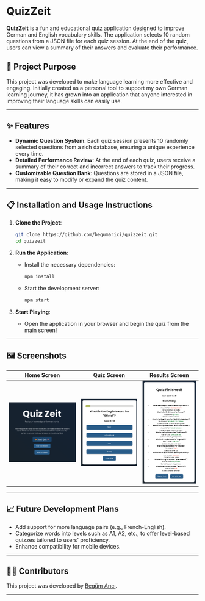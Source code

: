# QuizZeit

**QuizZeit** is a fun and educational quiz application designed to improve German and English vocabulary skills. The application selects 10 random questions from a JSON file for each quiz session. At the end of the quiz, users can view a summary of their answers and evaluate their performance.

## 🚀 Project Purpose

This project was developed to make language learning more effective and engaging. Initially created as a personal tool to support my own German learning journey, it has grown into an application that anyone interested in improving their language skills can easily use.

---

## ✨ Features  

- **Dynamic Question System**: Each quiz session presents 10 randomly selected questions from a rich database, ensuring a unique experience every time.
- **Detailed Performance Review**: At the end of each quiz, users receive a summary of their correct and incorrect answers to track their progress.  
- **Customizable Question Bank**: Questions are stored in a JSON file, making it easy to modify or expand the quiz content.  

---

## 📋 Installation and Usage Instructions

1. **Clone the Project**:  
    ```bash
    git clone https://github.com/begumarici/quizzeit.git
    cd quizzeit
    ```

2. **Run the Application**:  
    - Install the necessary dependencies:  
      ```bash
      npm install
      ```  
    - Start the development server:  
      ```bash
      npm start
      ```  

3. **Start Playing**:  
    - Open the application in your browser and begin the quiz from the main screen!

---

## 🖼️ Screenshots

| Home Screen | Quiz Screen | Results Screen |
|-------------|-------------|----------------|
| ![Home Screen](/screenshots/home-screen.png) | ![Quiz Screen](/screenshots/quiz-screen.png) | ![Results Screen](/screenshots/results-screen.png) |


---

## 📈 Future Development Plans

- Add support for more language pairs (e.g., French-English).
- Categorize words into levels such as A1, A2, etc., to offer level-based quizzes tailored to users' proficiency.  
- Enhance compatibility for mobile devices.

---

## 👩‍💻 Contributors

This project was developed by [Begüm Arıcı](https://github.com/begumarici).

---

